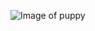 ![Image of puppy](https://images.pexels.com/photos/3726314/pexels-photo-3726314.jpeg?auto=compress&cs=tinysrgb&dpr=2&h=750&w=1260)
